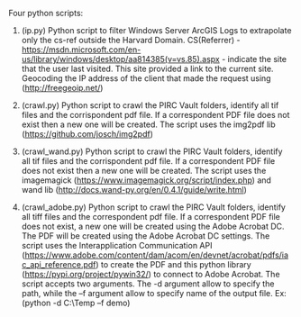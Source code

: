 Four python scripts:

1. (ip.py) Python script to filter Windows Server ArcGIS Logs to extrapolate only the cs-ref
outside the Harvard Domain. CS(Referrer) - https://msdn.microsoft.com/en-us/library/windows/desktop/aa814385(v=vs.85).aspx - indicate
the site that the user last visited. This site provided a link to the current site. 
Geocoding the IP address of the client that made the request using (http://freegeoip.net/)

2. (crawl.py) Python script to crawl the PIRC Vault folders, identify all tif files and the corrispondent pdf file. If a correspondent 
PDF file does not exist then a new one will be created. The script uses the img2pdf lib (https://github.com/josch/img2pdf)

3. (crawl_wand.py) Python script to crawl the PIRC Vault folders, identify all tif files and the corrispondent pdf file. If a correspondent 
PDF file does not exist then a new one will be created. The script uses the imagemagick (https://www.imagemagick.org/script/index.php) 
and wand lib (http://docs.wand-py.org/en/0.4.1/guide/write.html)

4. (crawl_adobe.py) Python script to crawl the PIRC Vault folders, identify all tiff files and the correspondent pdf file. If a correspondent PDF file does not exist, a new one will be created using the Adobe Acrobat DC. The PDF will be created using the Adobe Acrobat DC settings. The script uses the Interapplication Communication API (https://www.adobe.com/content/dam/acom/en/devnet/acrobat/pdfs/iac_api_reference.pdf) to create the PDF and this python library (https://pypi.org/project/pywin32/) to connect to Adobe Acrobat.
The script accepts two arguments. The -d argument allow to specify the path, while the –f argument allow to specify name of the output file. Ex: (python -d C:\Temp –f demo)


 